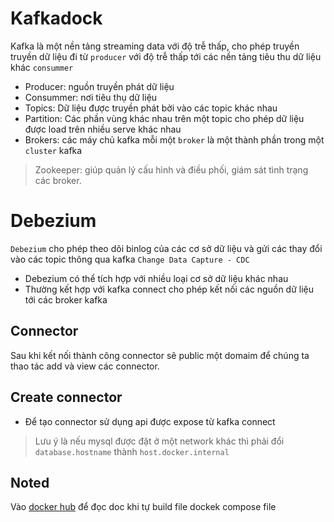 # Kafkadock
Kafka là một nền tảng streaming data với độ trễ thấp, cho phép truyền truyền dữ liệu đi từ `producer` với độ trễ thấp tới các nền tảng tiêu thu dữ liệu khác `consummer`
- Producer: nguồn truyền phát dữ liệu
- Consummer: nơi tiêu thụ dữ liệu
- Topics: Dữ liệu được truyền phát bởi vào các topic khác nhau
- Partition: Các phần vùng khác nhau trên một topic cho phép dữ liệu được load trên nhiều serve khác nhau
- Brokers: các máy chủ kafka mỗi một `broker` là một thành phần trong một `cluster` kafka

> Zookeeper: giúp quản lý cấu hình và điều phối, giám sát tình trạng các broker.

# Debezium
`Debezium` cho phép theo dõi binlog của các cơ sở dữ liệu và gửi các thay đổi vào các topic thông qua kafka `Change Data Capture - CDC`
- Debezium có thể tích hợp với nhiều loại cơ sở dữ liệu khác nhau
- Thường kết hợp với kafka connect cho phép kết nối các nguồn dữ liệu tới các broker kafka

## Connector
Sau khi kết nối thành công connector sẽ public một domaim để chúng ta thao tác add và view các connector.

## Create connector
- Để tạo connector sử dụng api được expose từ kafka connect
> Lưu ý là nếu mysql được đặt ở một network khác thì phải đổi `database.hostname` thành `host.docker.internal`

## Noted
Vào [docker hub](https://hub.docker.com/) để đọc doc khi tự build file dockek compose file
